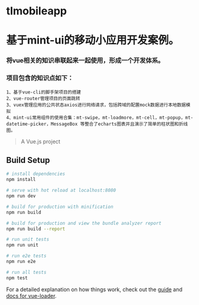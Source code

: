 # tlmobileapp
# 基于mint-ui的移动小应用开发案例。

### 将vue相关的知识串联起来一起使用，形成一个开发体系。  
### 项目包含的知识点如下：  
    1、基于vue-cli的脚手架项目的搭建
    2、vue-router管理项目的页面跳转
    3、vuex管理应用的公共状态axios进行网络请求，包括跨域的配置mock数据进行本地数据模拟
    4、mint-ui常用组件的使用合集：mt-swipe，mt-loadmore，mt-cell，mt-popup，mt-datetime-picker，MessageBox 等整合了echarts图表并且演示了简单的柱状图和折线图。


> A Vue.js project

## Build Setup

``` bash
# install dependencies
npm install

# serve with hot reload at localhost:8080
npm run dev

# build for production with minification
npm run build

# build for production and view the bundle analyzer report
npm run build --report

# run unit tests
npm run unit

# run e2e tests
npm run e2e

# run all tests
npm test
```

For a detailed explanation on how things work, check out the [guide](http://vuejs-templates.github.io/webpack/) and [docs for vue-loader](http://vuejs.github.io/vue-loader).
